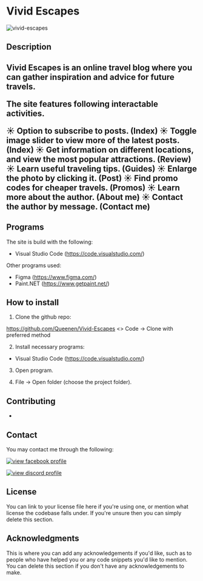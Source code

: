 <h1>Vivid Escapes</h1>

<img src="https://i.ibb.co/93wv2qm/vivid-escapes.png" alt="vivid-escapes" border="0">

<h2>Description<h2>

Vivid Escapes is an online travel blog where you can gather inspiration and advice for future travels.

The site features following interactable activities.

☀️ Option to subscribe to posts. (Index)
☀️ Toggle image slider to view more of the latest posts. (Index)
☀️ Get information on different locations, and view the most popular attractions. (Review)
☀️ Learn useful traveling tips. (Guides)
☀️ Enlarge the photo by clicking it. (Post)
☀️ Find promo codes for cheaper travels. (Promos)
☀️ Learn more about the author. (About me)
☀️ Contact the author by message. (Contact me)

<h2>Programs</h2>

The site is build with the following:

- Visual Studio Code (https://code.visualstudio.com/)

Other programs used:

- Figma (https://www.figma.com/)
- Paint.NET (https://www.getpaint.net/)

<h2>How to install</h2>

1. Clone the github repo:

https://github.com/Queenen/Vivid-Escapes
<> Code -> Clone with preferred method

2. Install necessary programs:

- Visual Studio Code (https://code.visualstudio.com/)

3. Open program.

4. File -> Open folder (choose the project folder).

<h2>Contributing</h2>

-

<h2>Contact</h2>

You may contact me through the following:

<a href="https://www.facebook.com/profile.php?id=100074747406376"><img src="https://i.ibb.co/mRhmfHQ/facebook-1.png" alt="view facebook profile" border="0"></a>

<a href="https://discordapp.com/users/745913715898974268"><img src="https://i.ibb.co/yWFBzKJ/discord-1.png" alt="view discord profile" border="0"></a>

## License

You can link to your license file here if you're using one, or mention what license the codebase falls under. If you're unsure then you can simply delete this section.

## Acknowledgments

This is where you can add any acknowledgements if you'd like, such as to people who have helped you or any code snippets you'd like to mention. You can delete this section if you don't have any acknowledgements to make.

